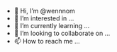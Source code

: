 - 👋 Hi, I’m @wennnom
- 👀 I’m interested in ...
- 🌱 I’m currently learning ...
- 💞️ I’m looking to collaborate on ...
- 📫 How to reach me ...

<!---
wennnom/wennnom is a ✨ special ✨ repository because its `README.md` (this file) appears on your GitHub profile.
You can click the Preview link to take a look at your changes.
--->
